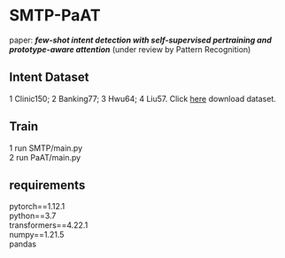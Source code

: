 # SMTP-PaAT
paper: **_few-shot intent detection with self-supervised pertraining and prototype-aware attention_** (under review by Pattern Recognition)

## Intent Dataset
1 Clinic150; 2 Banking77; 3 Hwu64; 4 Liu57. Click [here](https://github.com/jianguoz/Few-Shot-Intent-Detection) download dataset.

## Train
1 run SMTP/main.py  <br/>
2 run PaAT/main.py

## requirements
pytorch==1.12.1 <br/>
python==3.7 <br/>
transformers==4.22.1 <br/>
numpy==1.21.5 <br/>
pandas
